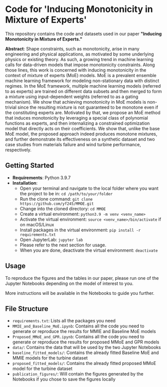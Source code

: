 # Code for 'Inducing Monotonicity in Mixture of Experts'

This repository contains the code and datasets used in our paper **"Inducing Monotonicity in Mixture of Experts."**

**Abstract**: Shape constraints, such as monotonicity, arise in many engineering and physical applications, as motivated by some underlying physics or existing theory. As such, a growing trend in machine learning calls for data-driven models that impose monotonicity constraints. Along those lines, this work is concerned with inducing monotonicity in the context of mixture of experts (MoE) models. MoE is a prevalent ensemble machine learning framework for modeling non-stationary data with distinct regimes. In the MoE framework, multiple machine learning models (referred to as experts) are trained on different data subsets and then merged to form a mixture using input-dependent weights (referred to as a gating mechanism). We show that achieving monotonicity in MoE models is non-trivial since the resulting mixture is not guaranteed to be monotone even if the constituting experts are. Motivated by that, we propose an MoE method that induces monotonicity by leveraging a special class of polynomial functions as experts, and then internalizing a constrained optimization model that directly acts on their coefficients. We show that, unlike the base MoE model, the proposed approach indeed produces monotone mixtures, and further demonstrate its effectiveness on a synthetic dataset and two case studies from materials failure and wind turbine performance, respectively.

## Getting Started

- **Requirements**: Python 3.9.7 
- **Installation**: 
	- Open your terminal and navigate to the local folder where you want the project to be in:  `cd /path/to/your/folder`
	- Run the clone command: `git clone https://github.com/yf245/MMOE.git`
	- Change into the cloned directory: `cd MMOE`
	- Create a virtual environment: `python3.9 -m venv <venv_name>`
	- Activate the virtual environment: `source <venv_name>/bin/activate` if on macOS/Linux
	- Install packages in the virtual environment: `pip install -r requirements.txt`
	- Open JupyterLab: `jupyter lab` 
	- Please refer to the next section for usage.
	- When you are done, deactivate the virtual environment: `deactivate`

## Usage

To reproduce the figures and the tables in our paper, please run one of the Jupyter Notebooks depending on the model of interest to you. 

More instructions will be available in the Notebooks to guide you further.

## File Structure

- `requirements.txt`: Lists all the packages you need
- `MMIE_and_Baseline_MoE.ipynb`: Contains all the code you need to generate or reproduce the results for MMIE and Baseline MoE models
- `Proposed_MMoE_and_GPR.ipynb`: Contains all the code you need to generate or reproduce the results for proposed MMoE and GPR models
- `data/`: Contains the data that will be used by the two Jupyter Notebooks
- `baseline_fitted_models/`: Contains the already fitted Baseline MoE and MMIE models for the turbine dataset
- `proposed_fitted_models/`: Contains the already fitted proposed MMoE model for the turbine dataset
-  `publication_figures/`: Will contain the figures generated by the Notebooks if you chose to save the figures locally
